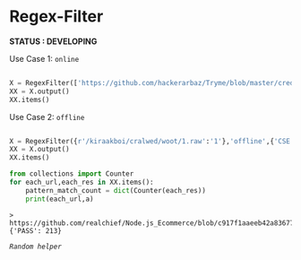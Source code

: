 # Regex-Filter

<b>STATUS : DEVELOPING</b>

Use Case 1: `online`

```python

X = RegexFilter(['https://github.com/hackerarbaz/Tryme/blob/master/creds.py','http://anysite.com/'],'online',{'CSE':'.+\.xml','PASS':'PASSWORD'})
XX = X.output()
XX.items()
```

Use Case 2: `offline`

```python

X = RegexFilter({r'/kiraakboi/cralwed/woot/1.raw':'1'},'offline',{'CSE':'.+\.txt','PASS':'checking '})
XX = X.output()
XX.items()

```

```python
from collections import Counter
for each_url,each_res in XX.items():
    pattern_match_count = dict(Counter(each_res))
    print(each_url,a)
```

````
> https://github.com/realchief/Node.js_Ecommerce/blob/c917f1aaeeb42a83677ef18fa036843ea603b85e/environment.json {'PASS': 213}
````

<i>`Random helper`</i>
